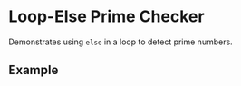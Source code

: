 # Loop-Else Prime Checker

Demonstrates using `else` in a loop to detect prime numbers.

## Example

